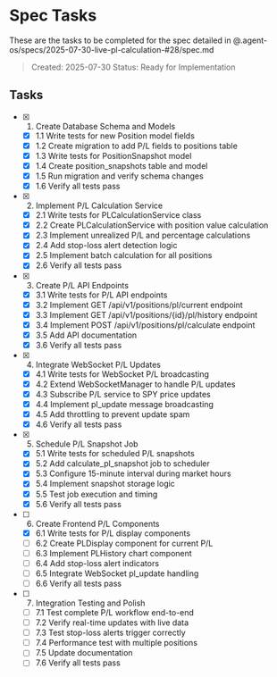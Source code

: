 # Spec Tasks

These are the tasks to be completed for the spec detailed in @.agent-os/specs/2025-07-30-live-pl-calculation-#28/spec.md

> Created: 2025-07-30
> Status: Ready for Implementation

## Tasks

- [x] 1. Create Database Schema and Models
  - [x] 1.1 Write tests for new Position model fields
  - [x] 1.2 Create migration to add P/L fields to positions table
  - [x] 1.3 Write tests for PositionSnapshot model
  - [x] 1.4 Create position_snapshots table and model
  - [x] 1.5 Run migration and verify schema changes
  - [x] 1.6 Verify all tests pass

- [x] 2. Implement P/L Calculation Service
  - [x] 2.1 Write tests for PLCalculationService class
  - [x] 2.2 Create PLCalculationService with position value calculation
  - [x] 2.3 Implement unrealized P/L and percentage calculations
  - [x] 2.4 Add stop-loss alert detection logic
  - [x] 2.5 Implement batch calculation for all positions
  - [x] 2.6 Verify all tests pass

- [x] 3. Create P/L API Endpoints
  - [x] 3.1 Write tests for P/L API endpoints
  - [x] 3.2 Implement GET /api/v1/positions/pl/current endpoint
  - [x] 3.3 Implement GET /api/v1/positions/{id}/pl/history endpoint
  - [x] 3.4 Implement POST /api/v1/positions/pl/calculate endpoint
  - [x] 3.5 Add API documentation
  - [x] 3.6 Verify all tests pass

- [x] 4. Integrate WebSocket P/L Updates
  - [x] 4.1 Write tests for WebSocket P/L broadcasting
  - [x] 4.2 Extend WebSocketManager to handle P/L updates
  - [x] 4.3 Subscribe P/L service to SPY price updates
  - [x] 4.4 Implement pl_update message broadcasting
  - [x] 4.5 Add throttling to prevent update spam
  - [x] 4.6 Verify all tests pass

- [x] 5. Schedule P/L Snapshot Job
  - [x] 5.1 Write tests for scheduled P/L snapshots
  - [x] 5.2 Add calculate_pl_snapshot job to scheduler
  - [x] 5.3 Configure 15-minute interval during market hours
  - [x] 5.4 Implement snapshot storage logic
  - [x] 5.5 Test job execution and timing
  - [x] 5.6 Verify all tests pass

- [ ] 6. Create Frontend P/L Components
  - [x] 6.1 Write tests for P/L display components
  - [ ] 6.2 Create PLDisplay component for current P/L
  - [ ] 6.3 Implement PLHistory chart component
  - [ ] 6.4 Add stop-loss alert indicators
  - [ ] 6.5 Integrate WebSocket pl_update handling
  - [ ] 6.6 Verify all tests pass

- [ ] 7. Integration Testing and Polish
  - [ ] 7.1 Test complete P/L workflow end-to-end
  - [ ] 7.2 Verify real-time updates with live data
  - [ ] 7.3 Test stop-loss alerts trigger correctly
  - [ ] 7.4 Performance test with multiple positions
  - [ ] 7.5 Update documentation
  - [ ] 7.6 Verify all tests pass